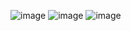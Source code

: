 ![image](https://github.com/Dog52114/EC2024/assets/162284692/5715af42-086e-4f34-9f1a-4f9e556fa076)
![image](https://github.com/Dog52114/EC2024/assets/162284692/7749ce1f-a2c8-4451-9cac-50b22e7da27f)
![image](https://github.com/Dog52114/EC2024/assets/162284692/15ceb80b-2d05-4a91-8042-0b2c7d255cf5)
